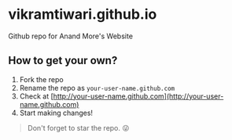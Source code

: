 # vikramtiwari.github.io

Github repo for Anand More's Website

## How to get your own?
1. Fork the repo
2. Rename the repo as `your-user-name.github.com`
3. Check at [http://your-user-name.github.com](http://your-user-name.github.com)
4. Start making changes!

> Don't forget to star the repo. :stuck_out_tongue_winking_eye: